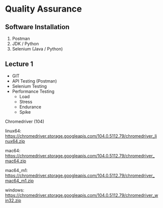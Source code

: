 # Quality Assurance

## Software Installation
1. Postman
2. JDK / Python
3. Selenium (Java / Python)

## Lecture 1
- GIT
- API Testing (Postman)
- Selenium Testing
- Performance Testing
  - Load
  - Stress
  - Endurance
  - Spike

Chromedriver (104)

linux64: https://chromedriver.storage.googleapis.com/104.0.5112.79/chromedriver_linux64.zip

mac64: https://chromedriver.storage.googleapis.com/104.0.5112.79/chromedriver_mac64.zip

mac64_m1: https://chromedriver.storage.googleapis.com/104.0.5112.79/chromedriver_mac64_m1.zip

windows: https://chromedriver.storage.googleapis.com/104.0.5112.79/chromedriver_win32.zip
